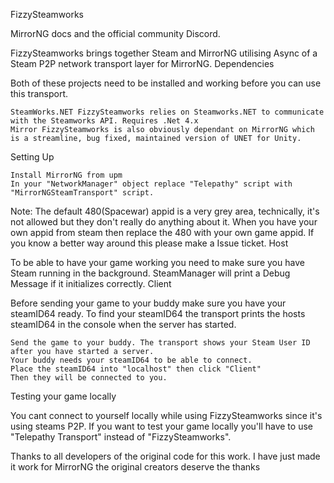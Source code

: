 FizzySteamworks

MirrorNG docs and the official community Discord.

FizzySteamworks brings together Steam and MirrorNG utilising Async of a Steam P2P network transport layer for MirrorNG.
Dependencies

Both of these projects need to be installed and working before you can use this transport.

    SteamWorks.NET FizzySteamworks relies on Steamworks.NET to communicate with the Steamworks API. Requires .Net 4.x
    Mirror FizzySteamworks is also obviously dependant on MirrorNG which is a streamline, bug fixed, maintained version of UNET for Unity.

Setting Up

    Install MirrorNG from upm
    In your "NetworkManager" object replace "Telepathy" script with "MirrorNGSteamTransport" script.

Note: The default 480(Spacewar) appid is a very grey area, technically, it's not allowed but they don't really do anything about it. When you have your own appid from steam then replace the 480 with your own game appid. If you know a better way around this please make a Issue ticket.
Host

To be able to have your game working you need to make sure you have Steam running in the background. SteamManager will print a Debug Message if it initializes correctly.
Client

Before sending your game to your buddy make sure you have your steamID64 ready. To find your steamID64 the transport prints the hosts steamID64 in the console when the server has started.

    Send the game to your buddy. The transport shows your Steam User ID after you have started a server.
    Your buddy needs your steamID64 to be able to connect.
    Place the steamID64 into "localhost" then click "Client"
    Then they will be connected to you.

Testing your game locally

You cant connect to yourself locally while using FizzySteamworks since it's using steams P2P. If you want to test your game locally you'll have to use "Telepathy Transport" instead of "FizzySteamworks".

Thanks to all developers of the original code for this work. I have just made it work for MirrorNG the original creators deserve the thanks
